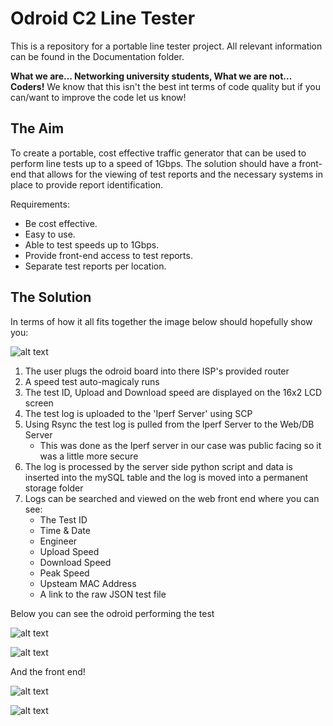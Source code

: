 # Odroid C2 Line Tester
This is a repository for a portable line tester project. All relevant information can be found in the Documentation folder.

**What we are... Networking university students, What we are not... Coders!** We know that this isn't the best int terms of code quality but if you can/want to improve the code let us know!

## The Aim

To create a portable, cost effective traffic generator that can be used to perform line tests up to a
speed of 1Gbps. The solution should have a front-end that allows for the viewing of test reports and
the necessary systems in place to provide report identification.

Requirements:
  * Be cost effective.
  * Easy to use.
  * Able to test speeds up to 1Gbps.
  * Provide front-end access to test reports.
  * Separate test reports per location.
  
  ## The Solution
  
  In terms of how it all fits together the image below should hopefully show you:
  
  ![alt text](https://github.com/LukeCSmith0/hyperspeed-tester/blob/master/Documentation/Pictures/Proposal.jpg "Proposal")

1. The user plugs the odroid board into there ISP's provided router
2. A speed test auto-magicaly runs
3. The test ID, Upload and Download speed are displayed on the 16x2 LCD screen
4. The test log is uploaded to the 'Iperf Server' using SCP
5. Using Rsync the test log is pulled from the Iperf Server to the Web/DB Server 
   * This was done as the Iperf server in our case was public facing so it was a little more secure
6. The log is processed by the server side python script and data is inserted into the mySQL table and the log is moved into a permanent storage folder
7. Logs can be searched and viewed on the web front end where you can see:
   * The Test ID
   * Time & Date
   * Engineer
   * Upload Speed
   * Download Speed
   * Peak Speed
   * Upsteam MAC Address
   * A link to the raw JSON test file

Below you can see the odroid performing the test 

  ![alt text](https://github.com/LukeCSmith0/hyperspeed-tester/blob/master/Documentation/Pictures/Tester.gif "")

  ![alt text](https://github.com/LukeCSmith0/hyperspeed-tester/blob/master/Documentation/Pictures/Screen_Output%20.jpg "")
  
And the front end!

  ![alt text](https://github.com/LukeCSmith0/hyperspeed-tester/blob/master/Documentation/Pictures/lintester_php.PNG "")
  
  ![alt text](https://github.com/LukeCSmith0/hyperspeed-tester/blob/master/Documentation/Pictures/lintester_admin_php.PNG "")
